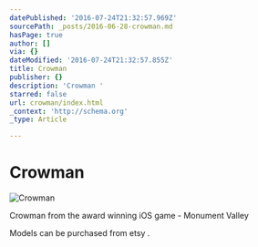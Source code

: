 ```yaml
---
datePublished: '2016-07-24T21:32:57.969Z'
sourcePath: _posts/2016-06-28-crowman.md
hasPage: true
author: []
via: {}
dateModified: '2016-07-24T21:32:57.855Z'
title: Crowman
publisher: {}
description: 'Crowman '
starred: false
url: crowman/index.html
_context: 'http://schema.org'
_type: Article

---
```

# Crowman
![Crowman ](https://the-grid-user-content.s3-us-west-2.amazonaws.com/16295619-be88-4312-a833-9e35a229c8ac.jpg)

Crowman from the award winning iOS game - Monument Valley

Models can be purchased from etsy .